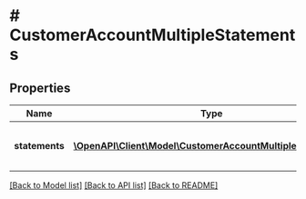 # # CustomerAccountMultipleStatements

## Properties

Name | Type | Description | Notes
------------ | ------------- | ------------- | -------------
**statements** | [**\OpenAPI\Client\Model\CustomerAccountMultipleStatement[]**](CustomerAccountMultipleStatement.md) | List of customer account statements |

[[Back to Model list]](../../README.md#models) [[Back to API list]](../../README.md#endpoints) [[Back to README]](../../README.md)
